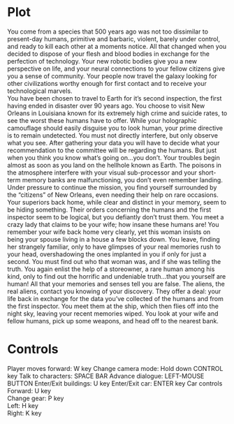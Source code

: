 # Plot

You come from a species that 500 years ago was not too dissimilar to present-day humans, primitive and barbaric, violent, barely under control, and ready to kill each other at a moments notice.  All that changed when you decided to dispose of your flesh and blood bodies in exchange for the perfection of technology.  Your new robotic bodies give you a new perspective on life, and your neural connections to your fellow citizens give you a sense of community.  Your people now travel the galaxy looking for other civilizations worthy enough for first contact and to receive your technological marvels.\
	You have been chosen to travel to Earth for it’s second inspection, the first having ended in disaster over 90 years ago.  You choose to visit New Orleans in Louisiana known for its extremely high crime and suicide rates, to see the worst these humans have to offer.  While your holographic camouflage should easily disguise you to look human, your prime directive is to remain undetected.  You must not directly interfere, but only observe what you see.  After gathering your data you will have to decide what your recommendation to the committee will be regarding the humans.
	But just when you think you know what’s going on…you don’t.  Your troubles begin almost as soon as you land on the hellhole known as Earth.  The poisons in the atmosphere interfere with your visual sub-processor and your short-term memory banks are malfunctioning, you don’t even remember landing.  Under pressure to continue the mission, you find yourself surrounded by the “citizens” of New Orleans, even needing their help on rare occasions.  Your superiors back home, while clear and distinct in your memory, seem to be hiding something.  Their orders concerning the humans and the first inspector seem to be logical, but you defiantly don’t trust them.
	You meet a crazy lady that claims to be your wife; how insane these humans are!  You remember your wife back home very clearly, yet this woman insists on being your spouse living in a house a few blocks down.  You leave, finding her strangely familiar, only to have glimpses of your real memories rush to your head, overshadowing the ones implanted in you if only for just a second.
	You must find out who that woman was, and if she was telling the truth.  You again enlist the help of a storeowner, a rare human among his kind, only to find out the horrific and undeniable truth…that you yourself are human!  All that your memories and senses tell you are false.  The aliens, the real aliens, contact you knowing of your discovery.  They offer a deal: your life back in exchange for the data you’ve collected of the humans and from the first inspector.  You meet them at the ship, which then flies off into the night sky, leaving your recent memories wiped.  You look at your wife and fellow humans, pick up some weapons, and head off to the nearest bank.

# Controls

Player moves forward: W key
Change camera mode: Hold down CONTROL key
Talk to characters: SPACE BAR
Advance dialogue: LEFT-MOUSE BUTTON
Enter/Exit buildings: U key
Enter/Exit car: ENTER key
Car controls
    Forward: U key    
    Change gear: P key    
    Left: H key    
    Right: K key
    
